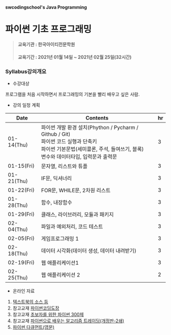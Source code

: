 #### swcodingschool's Java Programming 

# 파이썬 기초 프로그래밍 

> #### 교육기관 : 한국아이티전문학원
> #### 교육기간 : 2021년 01월   14일 ~ 2021년 02월 25일(32시간)
> 

### Syllabus강의개요

- 수강대상

프로그램을 처음 시작하면서 프로그래밍의 기본을 빨리 배우고 싶은 사람.

- 강의 일정 계획

| Date       | Contents                                                     | hr   |
| ---------- | ------------------------------------------------------------ | ---- |
| 01-14(Thu) | 파이썬 개발 환경 설치(Phython / Pycharm / Github / Git)<br />파이썬 코드 실행과 단축키<br />파이썬 기본문법(세미콜론, 주석, 들여쓰기, 블록)<br />변수와 데이터타입, 입력문과 출력문 | 3    |
| 01-15(Fri) | 문자열, 리스트와 튜플                                        | 3    |
| 01-21(Thu) | IF문, 딕셔너리                                               | 3    |
| 01-22(Fri) | FOR문, WHILE문, 2차원 리스트                                 | 3    |
| 01-28(Thu) | 함수, 내장함수                                               | 3    |
| 01-29(Fri) | 클래스, 라이브러리, 모듈과 패키지                            | 3    |
| 02-04(Thu) | 파일과 예외처리, 코드 테스트                                 | 3    |
| 02-05(Fri) | 게임프로그래밍 1                                             | 3    |
| 02-18(Thu) | 데이터 시각화(데이터 생성, 데이터 내려받기)                  | 3    |
| 02-19(Fri) | 웹 애플리케이션1                                             | 3    |
| 02-25(Thu) | 웹 애플리케이션 2                                            | 2    |

- 온라인 자료

1. [텍스트북의 소스 등](https://github.com/swcodingschool/learnPython/tree/main/txtBook2ed)  
2. 참고교재 [파이썬코딩도장](https://dojang.io/course/view.php?id=7)
3. 참고교재 [초보자를 위한 파이썬 300제](https://wikidocs.net/book/922)
4. 참고교재 [파이썬으로 배우는 알고리즘 트레이딩(개정판-2쇄)](https://wikidocs.net/book/110)
5. [파이썬 다큐먼트(영문)](https://docs.python.org/3/) 



